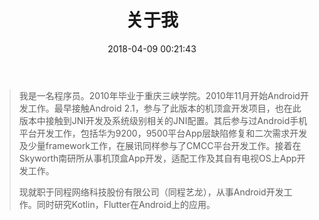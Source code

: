 ﻿---
title: 关于我
date: 2018-04-09 00:21:43
comments: false
---

<blockquote class="blockquote-center"> 我是一名程序员。2010年毕业于重庆三峡学院。2010年11月开始Android开发工作。最早接触Android 2.1，参与了此版本的机顶盒开发项目，也在此版本中接触到JNI开发及系统级别相关的JNI配置。其后参与过Android手机平台开发工作，包括华为9200，9500平台App层缺陷修复和二次需求开发及少量framework工作，在展讯同样参与了CMCC平台开发工作。接着在Skyworth南研所从事机顶盒App开发，适配工作及其自有电视OS上App开发工作。

现就职于同程网络科技股份有限公司（同程艺龙），从事Android开发工作。同时研究Kotlin，Flutter在Android上的应用。</blockquote>




